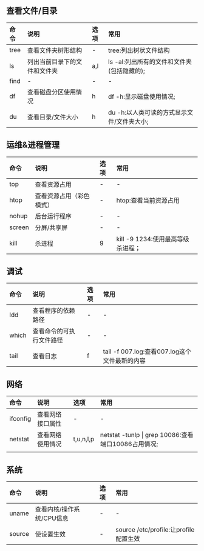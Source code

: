 ## 查看文件/目录
|命令|说明|选项|常用|
|:--|:--|:--|:--|
|tree|查看文件夹树形结构|-|tree:列出树状文件结构|
| ls   | 列出当前目录下的文件和文件夹 | a,l  | ls -al:列出所有的文件和文件夹(包括隐藏的); |
|find|-|-|-|
|df|查看磁盘分区使用情况|h|df -h:显示磁盘使用情况;|
|du|查看目录/文件大小|h|du -h:以人类可读的方式显示文件/文件夹大小;|

## 运维&进程管理
|命令|说明|选项|常用|
|:--|:--|:--|:--|
|top|查看资源占用|-|-|
|htop|查看资源占用（彩色模式）|-|htop:查看当前资源占用|
|nohup|后台运行程序|-|-|
|screen|分屏/共享屏|-|-|
|kill|杀进程|9|kill -9 1234:使用最高等级杀进程；|

## 调试
|命令|说明|选项|常用|
|:--|:--|:--|:--|
|ldd|查看程序的依赖路径|-|-|
|which|查看命令的可执行文件路径|-|-|
|tail|查看日志|f|tail -f 007.log:查看007.log这个文件最新的内容|

## 网络
|命令|说明|选项|常用|
|:--|:--|:--|:--|
|ifconfig|查看网络接口属性|-|-|
|netstat|查看网络使用情况|t,u,n,l,p|netstat -tunlp \| grep 10086:查看端口10086占用情况;|
|          |                  |           |                                                     |

## 系统
|命令|说明|选项|常用|
|:--|:--|:--|:--|
|uname|查看内核/操作系统/CPU信息|-|-|
|source|使设置生效|-|source /etc/profile:让profile配置生效|